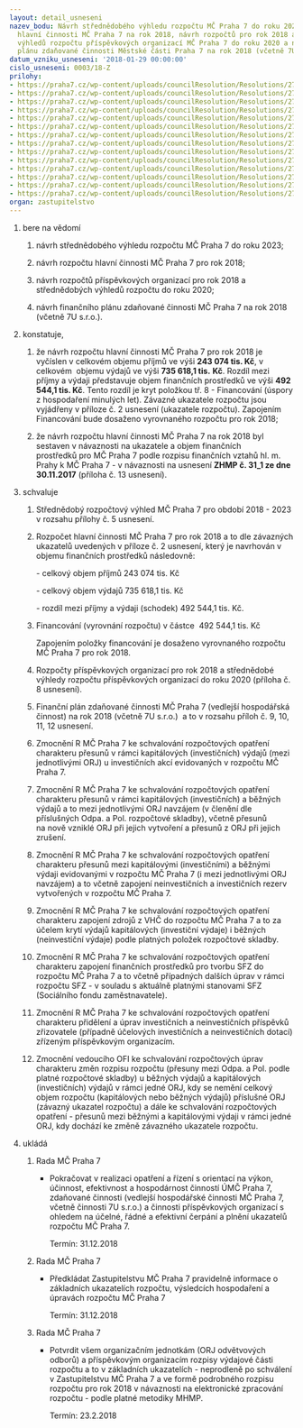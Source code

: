 ```yaml
---
layout: detail_usneseni
nazev_bodu: Návrh střednědobého výhledu rozpočtu MČ Praha 7 do roku 2023,  návrh rozpočtu
  hlavní činnosti MČ Praha 7 na rok 2018, návrh rozpočtů pro rok 2018 a střednědobých
  výhledů rozpočtu příspěvkových organizací MČ Praha 7 do roku 2020 a návrh finančního
  plánu zdaňované činnosti Městské části Praha 7 na rok 2018 (včetně 7U s.r.o.)
datum_vzniku_usneseni: '2018-01-29 00:00:00'
cislo_usneseni: 0003/18-Z
prilohy:
- https://praha7.cz/wp-content/uploads/councilResolution/Resolutions/27264/export/finalc1NavrhSR2018Duvodovazprava_v3_FINAL~321098.docx
- https://praha7.cz/wp-content/uploads/councilResolution/Resolutions/27264/export/finalc2Ukazatelerozpoctu~321097.xlsx
- https://praha7.cz/wp-content/uploads/councilResolution/Resolutions/27264/export/finalc3CelkovyprehledINVdoSR2018_BEZPOZNAMKY_v81~321096.xlsx
- https://praha7.cz/wp-content/uploads/councilResolution/Resolutions/27264/export/finalc4NIV_SR2018_v12_BEZPOZNAMKY~321095.xlsx
- https://praha7.cz/wp-content/uploads/councilResolution/Resolutions/27264/export/finalc5Strednedobyvyhledrozpoctudo2023~321094.xlsx
- https://praha7.cz/wp-content/uploads/councilResolution/Resolutions/27264/export/finalc6navrhBilanceprijmuavydaju~321093.xlsx
- https://praha7.cz/wp-content/uploads/councilResolution/Resolutions/27264/export/finalc7VHC_novepozadavky~321092.xlsx
- https://praha7.cz/wp-content/uploads/councilResolution/Resolutions/27264/export/finalc8RozpoctyastrednedobevyhledyrozpoctuPrispevkoveorganizace_skolyazdravotnictvi~321091.xlsx
- https://praha7.cz/wp-content/uploads/councilResolution/Resolutions/27264/export/finalc9Financniplan7Una2018komentar~321090.docx
- https://praha7.cz/wp-content/uploads/councilResolution/Resolutions/27264/export/finalc10financniplan_2018_a_strednedobyvyhledrozpoctu_do_2020_7U_xlsx~321089.xlsx
- https://praha7.cz/wp-content/uploads/councilResolution/Resolutions/27264/export/finalc11financniplanzdanovanacinnostVHC~321088.docx
- https://praha7.cz/wp-content/uploads/councilResolution/Resolutions/27264/export/finalc12UsnZHMPc311FVzkMC2018~321087.pdf
- https://praha7.cz/wp-content/uploads/councilResolution/Resolutions/27264/export/Usneseni_Rady_MC_Praha7_0025_18_R_zedne_11_01_2018~321086.pdf
- https://praha7.cz/wp-content/uploads/councilResolution/Resolutions/27264/export/export~322822.pdf
organ: zastupitelstvo
---
```

<ol class="urzList_view" id="urzList">
<li id="" class="urzClass1"><span name="1">bere na vědomí</span> 
<ol class="urzOlClass">
<li id="" class="urzClass2" style="TEXT-ALIGN: left"><span><p>návrh střednědobého výhledu rozpočtu MČ Praha 7 do roku 2023;</p></span></li>
<li id="" class="urzClass2" style="TEXT-ALIGN: left"><span><p>návrh rozpočtu hlavní činnosti MČ Praha 7 pro rok 2018;</p></span></li><li style="text-align: left;" id="" class="urzClass2"><span><p>návrh rozpočtů příspěvkových organizací pro rok 2018 a střednědobých výhledů rozpočtu do roku 2020;</p></span></li><li style="text-align: left;" id="" class="urzClass2"><span><p>návrh finančního plánu zdaňované činnosti MČ Praha 7 na rok 2018 (včetně 7U s.r.o.).<br></p></span></li></ol></li>
<li id="" class="urzClass1"><span name="50">konstatuje,</span> 
<ol class="urzOlClass">
<li id="" class="urzClass2" style="TEXT-ALIGN: left"><span><p>že návrh rozpočtu hlavní činnosti MČ Praha 7 pro rok 2018 je vyčíslen v celkovém&nbsp;objemu příjmů ve výši <strong>243 074 tis. Kč</strong>, v celkovém&nbsp; objemu výdajů ve výši&nbsp;<strong>735 618,1 tis.</strong> <strong>Kč</strong>. Rozdíl mezi příjmy a výdaji&nbsp;představuje objem finančních prostředků ve výši&nbsp;<strong>492 544,1 tis. Kč</strong>. Tento rozdíl je kryt položkou tř. 8 - Financování (úspory z hospodaření minulých let).&nbsp;Závazné ukazatele rozpočtu jsou vyjádřeny v příloze č. 2 usnesení (ukazatele rozpočtu).&nbsp;Zapojením Financování bude dosaženo vyrovnaného rozpočtu pro rok 2018;</p></span></li>
<li id="" class="urzClass2" style="TEXT-ALIGN: left"><span><p>že návrh rozpočtu hlavní činnosti MČ Praha 7 na rok 2018 byl sestaven v návaznosti na ukazatele a objem&nbsp;finančních prostředků&nbsp;pro MČ Praha 7 podle rozpisu&nbsp;finančních vztahů hl. m. Prahy k MČ Praha 7&nbsp;- v návaznosti na&nbsp;usnesení <strong>ZHMP č. 31_1 ze dne 30.11.2017</strong> (příloha č. 13 usnesení).</p></span></li></ol></li>
<li id="" class="urzClass1"><span name="24">schvaluje</span> 
<ol id="" class="urzOlClass">
<li id="" class="urzClass2" style="TEXT-ALIGN: left"><span><p>Střednědobý rozpočtový výhled MČ Praha 7 pro období 2018 - 2023 v rozsahu přílohy č. 5 usnesení.</p></span></li>
<li id="" class="urzClass2" style="TEXT-ALIGN: left"><span><p>Rozpočet hlavní činnosti MČ Praha 7 pro rok 2018 a to dle závazných ukazatelů uvedených v příloze č. 2 usnesení, který je navrhován v objemu finančních prostředků následovně:</p><p style="TEXT-ALIGN: left" data-mce-style="text-align: left;">- celkový objem příjmů 243 074 tis. Kč</p><p style="TEXT-ALIGN: left" data-mce-style="text-align: left;">- celkový objem výdajů 735 618,1 tis. Kč</p><p style="TEXT-ALIGN: left" data-mce-style="text-align: left;">- rozdíl mezi příjmy a výdaji (schodek) 492 544,1 tis. Kč.</p></span></li>
<li id="" class="urzClass2" style="TEXT-ALIGN: left"><span><p>Financování (vyrovnání rozpočtu) v částce&nbsp; 492 544,1 tis. Kč</p><p>Zapojením položky financování je dosaženo vyrovnaného rozpočtu MČ Praha 7 pro rok 2018.</p></span></li><li style="text-align: left;" id="" class="urzClass2"><span><p>Rozpočty příspěvkových organizací pro rok 2018 a střednědobé výhledy rozpočtu příspěvkových organizací do roku 2020 (příloha č. 8 usnesení).</p></span></li><li style="text-align: left;" id="" class="urzClass2"><span><p>Finanční plán zdaňované činnosti MČ Praha 7 (vedlejší hospodářská činnost) na rok 2018 (včetně 7U s.r.o.)&nbsp; a to v rozsahu příloh č. 9, 10, 11, 12 usnesení.</p></span></li>
<li id="" class="urzClass2" style="TEXT-ALIGN: left"><span><p>Zmocnění R MČ Praha 7 ke schvalování rozpočtových opatření charakteru přesunů&nbsp;v rámci kapitálových (investičních) výdajů (mezi jednotlivými ORJ) u investičních&nbsp;akcí evidovaných v rozpočtu MČ Praha 7.</p></span></li>
<li id="" class="urzClass2" style="TEXT-ALIGN: left"><span><p>Zmocnění R MČ Praha 7&nbsp;ke schvalování rozpočtových opatření charakteru přesunů v rámci kapitálových (investičních) a běžných výdajů&nbsp;a to mezi jednotlivými ORJ navzájem (v členění dle příslušných Odpa. a Pol. rozpočtové skladby), včetně přesunů na&nbsp;nově vzniklé ORJ při jejich vytvoření a&nbsp;přesunů z ORJ&nbsp;při jejich zrušení.&nbsp;</p></span></li>
<li id="" class="urzClass2" style="TEXT-ALIGN: left"><span><p>Zmocnění R MČ Praha 7 ke schvalování rozpočtových opatření charakteru přesunů&nbsp;mezi kapitálovými (investičními) a běžnými výdaji evidovanými v rozpočtu MČ Praha 7 (i mezi jednotlivými ORJ navzájem) a to včetně zapojení neinvestičních a investičních rezerv vytvořených v rozpočtu MČ Praha 7.</p></span></li>
<li id="" class="urzClass2" style="TEXT-ALIGN: left"><span><p>Zmocnění R MČ Praha 7&nbsp;ke schvalování rozpočtových opatření charakteru zapojení zdrojů z VHČ do rozpočtu MČ Praha 7 a to za účelem krytí výdajů kapitálových (investiční výdaje) i běžných (neinvestiční výdaje) podle platných položek rozpočtové skladby.</p></span></li>
<li id="" class="urzClass2" style="TEXT-ALIGN: left"><span><p>Zmocnění R MČ Praha 7&nbsp;ke schvalování rozpočtových opatření charakteru zapojení finančních prostředků pro tvorbu SFZ do rozpočtu MČ Praha 7 a to včetně případných dalších úprav v rámci rozpočtu SFZ - v souladu s aktuálně platnými stanovami SFZ (Sociálního fondu zaměstnavatele).&nbsp;</p></span></li><li style="text-align: left;" id="" class="urzClass2"><span><p>Zmocnění R MČ Praha 7 ke schvalování rozpočtových opatření charakteru přidělení a úprav investičních a neinvestičních příspěvků zřizovatele (případně účelových investičních a neinvestičních dotací) zřízeným příspěvkovým organizacím.<br></p></span></li>
<li id="" class="urzClass2" style="TEXT-ALIGN: left"><span><p>Zmocnění vedoucího OFI ke schvalování rozpočtových úprav charakteru&nbsp;změn rozpisu rozpočtu (přesuny mezi Odpa. a Pol. podle platné rozpočtové skladby) u běžných výdajů a kapitálových (investičních) výdajů v rámci jedné ORJ, kdy se nemění celkový objem rozpočtu (kapitálových nebo běžných výdajů) příslušné ORJ (závazný ukazatel rozpočtu) a dále ke schvalování rozpočtových opatření - přesunů mezi běžnými a kapitálovými výdaji v rámci jedné ORJ, kdy dochází ke změně závazného ukazatele rozpočtu. &nbsp;&nbsp;</p></span></li>
</ol></li><li class="urzClass1" id="urzUkoly"><span name="1">ukládá</span><ol class="urzOlClass"><li class="urzClass2"><span><p>Rada MČ Praha 7</p></span><ul class="urzUlClass"><li class="urzClass3"><span><p>Pokračovat v realizaci opatření a řízení s orientací na výkon, účinnost, efektivnost a hospodárnost činností ÚMČ Praha 7, zdaňované činnosti (vedlejší hospodářské činnosti MČ Praha 7, včetně činnosti 7U s.r.o.) a činnosti příspěvkových organizací s ohledem na účelné, řádné a efektivní čerpání a plnění ukazatelů rozpočtu MČ Praha 7.</p></span><span class="urzUkolTermin">  Termín:&nbsp;31.12.2018</span></li></ul></li><li class="urzClass2"><span><p>Rada MČ Praha 7</p></span><ul class="urzUlClass"><li class="urzClass3"><span><p>Předkládat Zastupitelstvu MČ Praha 7 pravidelně informace o základních ukazatelích rozpočtu, výsledcích hospodaření a úpravách rozpočtu MČ Praha 7</p></span><span class="urzUkolTermin">  Termín:&nbsp;31.12.2018</span></li></ul></li><li class="urzClass2"><span><p>Rada MČ Praha 7</p></span><ul class="urzUlClass"><li class="urzClass3"><span><p>Potvrdit všem organizačním jednotkám (ORJ odvětvových odborů) a příspěvkovým organizacím rozpisy výdajové části rozpočtu a to v základních ukazatelích  - neprodleně po schválení v Zastupitelstvu MČ Praha 7 a ve formě podrobného rozpisu rozpočtu pro rok 2018 v návaznosti na elektronické zpracování rozpočtu - podle platné metodiky MHMP.</p></span><span class="urzUkolTermin">  Termín:&nbsp;23.2.2018</span></li></ul></li></ol></li>
</ol>
